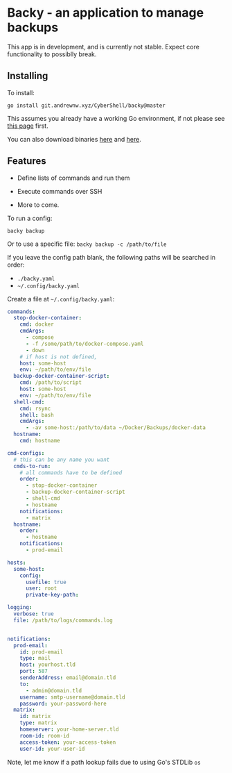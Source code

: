 # Backy - an application to manage backups

This app is in development, and is currently not stable. Expect core functionality to possiblly break.

## Installing

To install:

`go install git.andrewnw.xyz/CyberShell/backy@master`

This assumes you already have a working Go environment, if not please see [this page](https://golang.org/doc/install) first.

You can also download binaries [here](https://git.andrewnw.xyz/CyberShell/backy/releases) and [here](https://github.com/CybersShell/backy/releases).

## Features

- Define lists of commands and run them

- Execute commands over SSH

- More to come.

To run a config:

`backy backup`

Or to use a specific file:
```backy backup -c /path/to/file```

If you leave the config path blank, the following paths will be searched in order:

- `./backy.yaml`
- `~/.config/backy.yaml`

Create a file at `~/.config/backy.yaml`:

```yaml
commands:
  stop-docker-container:
    cmd: docker
    cmdArgs:
      - compose
      - -f /some/path/to/docker-compose.yaml
      - down
    # if host is not defined, 
    host: some-host 
    env: ~/path/to/env/file
  backup-docker-container-script:
    cmd: /path/to/script
    host: some-host
    env: ~/path/to/env/file
  shell-cmd:
    cmd: rsync
    shell: bash
    cmdArgs:
      - -av some-host:/path/to/data ~/Docker/Backups/docker-data
  hostname:
    cmd: hostname

cmd-configs:
  # this can be any name you want
  cmds-to-run: 
    # all commands have to be defined
    order:
      - stop-docker-container
      - backup-docker-container-script
      - shell-cmd
      - hostname
    notifications:
      - matrix
  hostname:
    order:
      - hostname
    notifications:
      - prod-email

hosts:
  some-host:
    config:
      usefile: true
      user: root
      private-key-path:

logging:
  verbose: true
  file: /path/to/logs/commands.log


notifications:
  prod-email:
    id: prod-email
    type: mail
    host: yourhost.tld
    port: 587
    senderAddress: email@domain.tld
    to:
      - admin@domain.tld
    username: smtp-username@domain.tld
    password: your-password-here
  matrix:
    id: matrix
    type: matrix
    homeserver: your-home-server.tld
    room-id: room-id
    access-token: your-access-token
    user-id: your-user-id

```

Note, let me know if a path lookup fails due to using Go's STDLib `os`
